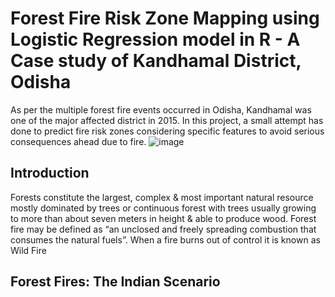 # Forest Fire Risk Zone Mapping using Logistic Regression model in R - A Case study of Kandhamal District, Odisha​

As per the multiple forest fire events occurred in Odisha, Kandhamal was one of the major affected district in 2015. In this project, a small attempt has done to predict fire risk zones considering specific features to avoid serious consequences ahead due to fire.
![image](https://github.com/vaishnaviadhav/Forest-Fire-Risk-Zone-Mapping/assets/71253152/df6e9f4a-b775-480e-9ab4-9435bed479ad)

## Introduction

Forests constitute the largest, complex & most important natural resource mostly dominated by trees or continuous forest with trees usually growing to more than about seven meters in height & able to produce wood.​
Forest fire may be defined as “an unclosed and freely spreading combustion  that  consumes  the  natural  fuels”.​
When a fire burns out of control it is known as Wild Fire​

## Forest Fires: The Indian Scenario

